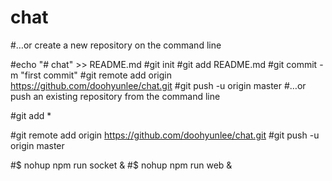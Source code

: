 # chat



#…or create a new repository on the command line

#echo "# chat" >> README.md
#git init
#git add README.md
#git commit -m "first commit"
#git remote add origin https://github.com/doohyunlee/chat.git
#git push -u origin master
#…or push an existing repository from the command line

#git add *

#git remote add origin https://github.com/doohyunlee/chat.git
#git push -u origin master



#$ nohup npm run socket &
#$ nohup npm run web &

